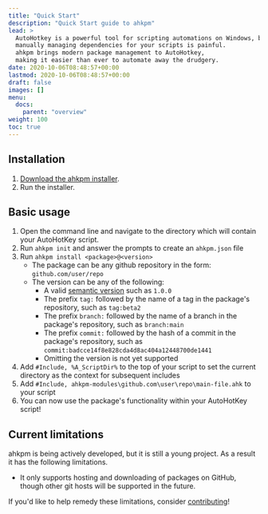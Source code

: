 ```yaml
---
title: "Quick Start"
description: "Quick Start guide to ahkpm"
lead: >
  AutoHotkey is a powerful tool for scripting automations on Windows, but
  manually managing dependencies for your scripts is painful.
  ahkpm brings modern package management to AutoHotkey,
  making it easier than ever to automate away the drudgery.
date: 2020-10-06T08:48:57+00:00
lastmod: 2020-10-06T08:48:57+00:00
draft: false
images: []
menu:
  docs:
    parent: "overview"
weight: 100
toc: true
---
```


## Installation

1. [Download the ahkpm installer]({{<download-latest-msi-url>}}).
2. Run the installer.

## Basic usage

1. Open the command line and navigate to the directory which will contain your AutoHotKey script.
2. Run `ahkpm init` and answer the prompts to create an `ahkpm.json` file
3. Run `ahkpm install <package>@<version>`
   - The package can be any github repository in the form: `github.com/user/repo`
   - The version can be any of the following:
     - A valid [semantic version][semver] such as `1.0.0`
     - The prefix `tag:` followed by the name of a tag in the package's repository, such as `tag:beta2`
     - The prefix `branch:` followed by the name of a branch in the package's repository, such as `branch:main`
     - The prefix `commit:` followed by the hash of a commit in the package's repository, such as `commit:badcce14f8e828cda4d8ac404a12448700de1441`
     - Omitting the version is not yet supported
4. Add `#Include, %A_ScriptDir%` to the top of your script to set the current directory as the context for subsequent includes
5. Add `#Include, ahkpm-modules\github.com\user\repo\main-file.ahk` to your script
6. You can now use the package's functionality within your AutoHotKey script!

## Current limitations

ahkpm is being actively developed, but it is still a young project.
As a result it has the following limitations.

- It only supports hosting and downloading of packages on GitHub, though other git hosts will be supported in the future.

If you'd like to help remedy these limitations, consider [contributing][github]!

[semver]:https://semver.org/
[releases]:https://github.com/joshuacc/ahkpm/releases
[github]:https://github.com/joshuacc/
